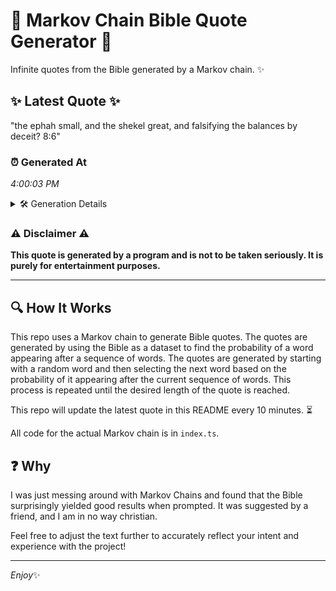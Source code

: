 # 📖 Markov Chain Bible Quote Generator 📖

Infinite quotes from the Bible generated by a Markov chain. ✨

## ✨ Latest Quote ✨
"the ephah small, and the shekel great, and falsifying the balances by deceit? 8:6"

### ⏰ Generated At
*4:00:03 PM*

<details>
    <summary>🛠️ Generation Details</summary>
    <p>
        <strong>🌱 Seed:</strong> the<br>
        <strong>🔄 Iterations:</strong> 13<br>
        <strong>📜 Context History:</strong><br>[ the ]: ephah<br>[ the, ephah ]: small,<br>[ the, ephah, small, ]: and<br>[ the, ephah, small,, and ]: the<br>[ the, ephah, small,, and, the ]: shekel<br>[ the, ephah, small,, and, the, shekel ]: great,<br>[ ephah, small,, and, the, shekel, great, ]: and<br>[ small,, and, the, shekel, great,, and ]: falsifying<br>[ and, the, shekel, great,, and, falsifying ]: the<br>[ the, shekel, great,, and, falsifying, the ]: balances<br>[ shekel, great,, and, falsifying, the, balances ]: by<br>[ great,, and, falsifying, the, balances, by ]: deceit?<br>[ and, falsifying, the, balances, by, deceit? ]: 8:6<br>
    </p>
</details>

### ⚠️ Disclaimer ⚠️
**This quote is generated by a program and is not to be taken seriously. It is purely for entertainment purposes.**

---

## 🔍 How It Works

This repo uses a Markov chain to generate Bible quotes. The quotes are generated by using the Bible as a dataset to find the probability of a word appearing after a sequence of words. The quotes are generated by starting with a random word and then selecting the next word based on the probability of it appearing after the current sequence of words. This process is repeated until the desired length of the quote is reached.

This repo will update the latest quote in this README every 10 minutes. ⏳

All code for the actual Markov chain is in `index.ts`.

## ❓ Why

I was just messing around with Markov Chains and found that the Bible surprisingly yielded good results when prompted. 
It was suggested by a friend, and I am in no way christian.

Feel free to adjust the text further to accurately reflect your intent and experience with the project!

---

*Enjoy*✨
